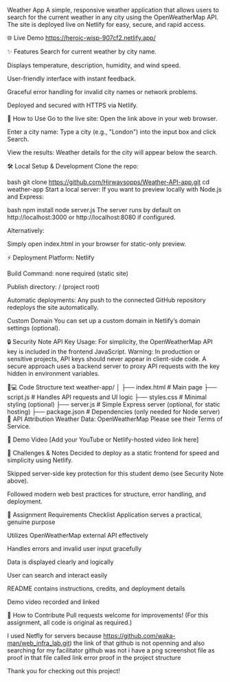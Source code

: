 Weather App
A simple, responsive weather application that allows users to search for the current weather in any city using the OpenWeatherMap API. The site is deployed live on Netlify for easy, secure, and rapid access.

🌐 Live Demo
https://heroic-wisp-907cf2.netlify.app/

✨ Features
Search for current weather by city name.

Displays temperature, description, humidity, and wind speed.

User-friendly interface with instant feedback.

Graceful error handling for invalid city names or network problems.

Deployed and secured with HTTPS via Netlify.

🚀 How to Use
Go to the live site:
Open the link above in your web browser.

Enter a city name:
Type a city (e.g., "London") into the input box and click Search.

View the results:
Weather details for the city will appear below the search.

🛠️ Local Setup & Development
Clone the repo:

bash
git clone https://github.com/Hirwavsopps/Weather-API-app.git
cd weather-app
Start a local server:
If you want to preview locally with Node.js and Express:

bash
npm install
node server.js
The server runs by default on http://localhost:3000 or http://localhost:8080 if configured.

Alternatively:

Simply open index.html in your browser for static-only preview.

⚡ Deployment
Platform: Netlify

Build Command: none required (static site)

Publish directory: / (project root)

Automatic deployments:
Any push to the connected GitHub repository redeploys the site automatically.

Custom Domain
You can set up a custom domain in Netlify’s domain settings (optional).

🔒 Security Note
API Key Usage: For simplicity, the OpenWeatherMap API key is included in the frontend JavaScript.
Warning: In production or sensitive projects, API keys should never appear in client-side code.
A secure approach uses a backend server to proxy API requests with the key hidden in environment variables.

🧑💻 Code Structure
text
weather-app/
│
├── index.html       # Main page
├── script.js        # Handles API requests and UI logic
├── styles.css       # Minimal styling (optional)
├── server.js        # Simple Express server (optional, for static hosting)
├── package.json     # Dependencies (only needed for Node server)
🔗 API Attribution
Weather Data:
OpenWeatherMap
Please see their Terms of Service.

🎥 Demo Video
[Add your YouTube or Netlify-hosted video link here]

💬 Challenges & Notes
Decided to deploy as a static frontend for speed and simplicity using Netlify.

Skipped server-side key protection for this student demo (see Security Note above).

Followed modern web best practices for structure, error handling, and deployment.

📄 Assignment Requirements Checklist
 Application serves a practical, genuine purpose

 Utilizes OpenWeatherMap external API effectively

 Handles errors and invalid user input gracefully

 Data is displayed clearly and logically

 User can search and interact easily

 README contains instructions, credits, and deployment details

 Demo video recorded and linked

👋 How to Contribute
Pull requests welcome for improvements!
(For this assignment, all code is original as required.)

I used Netfly for servers because https://github.com/waka-man/web_infra_lab.git)
the link of that github is not openning and also searching for my facilitator github was not i have a png screenshot file as proof in that file called link error proof
in the project structure

Thank you for checking out this project!

